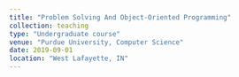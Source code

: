 ```yaml
---
title: "Problem Solving And Object-Oriented Programming"
collection: teaching
type: "Undergraduate course"
venue: "Purdue University, Computer Science"
date: 2019-09-01
location: "West Lafayette, IN"
---
```



